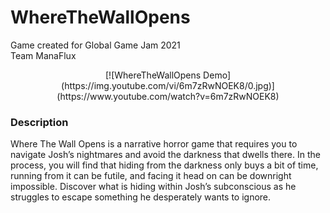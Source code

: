 # WhereTheWallOpens  
Game created for Global Game Jam 2021  
Team ManaFlux

<div align="center">
[![WhereTheWallOpens Demo](https://img.youtube.com/vi/6m7zRwNOEK8/0.jpg)](https://www.youtube.com/watch?v=6m7zRwNOEK8)
</div>

### Description
Where The Wall Opens is a narrative horror game that requires you to navigate Josh’s nightmares and avoid the darkness that dwells there. In the process, you will find that hiding from the darkness only buys a bit of time, running from it can be futile, and facing it head on can be downright impossible. Discover what is hiding within Josh’s subconscious as he struggles to escape something he desperately wants to ignore.
